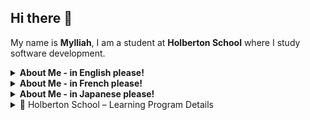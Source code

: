 ## Hi there 👋

My name is **Mylliah**, I am a student at **Holberton School** where I study software development. 

<details>
  <summary><b>About Me - in English please!</b></summary>

### 🔻 My skills

- **Languages & Databases:**  
<p>
  <img src="https://img.shields.io/badge/C-00599C?style=flat-square&logo=c&logoColor=white"/>
  <img src="https://img.shields.io/badge/Python-3776AB?style=flat-square&logo=python&logoColor=white"/>
  <img src="https://img.shields.io/badge/Bash-4EAA25?style=flat-square&logo=gnu-bash&logoColor=white"/>
  <img src="https://img.shields.io/badge/SQL-003B57?style=flat-square&logo=mysql&logoColor=white"/>
  <img src="https://img.shields.io/badge/SQLite-003B57?style=flat-square&logo=sqlite&logoColor=white"/>
  <img src="https://img.shields.io/badge/MySQL-4479A1?style=flat-square&logo=mysql&logoColor=white"/>
  <img src="https://img.shields.io/badge/MongoDB-47A248?style=flat-square&logo=mongodb&logoColor=white"/>
</p>


- **Web:**  
<p>
  <img src="https://img.shields.io/badge/HTML5-E34F26?style=flat-square&logo=html5&logoColor=white"/>
  <img src="https://img.shields.io/badge/CSS3-1572B6?style=flat-square&logo=css3&logoColor=white"/>
  <img src="https://img.shields.io/badge/JavaScript-F7DF1E?style=flat-square&logo=javascript&logoColor=black"/>
</p>


 ### 🔻 OS & Tools

- **Operating Systems:**  <img src="https://img.shields.io/badge/Windows-0078D6?style=flat-square&logo=windows&logoColor=white"/> <img src="https://img.shields.io/badge/Linux-FCC624?style=flat-square&logo=linux&logoColor=black"/> <img src="https://img.shields.io/badge/macOS-999999?style=flat-square&logo=apple&logoColor=white"/>

- **Versions Control Tools:**  <img src="https://img.shields.io/badge/Git-F05032?style=flat-square&logo=git&logoColor=white"/> <img src="https://img.shields.io/badge/GitHub-181717?style=flat-square&logo=github&logoColor=white"/>

- **Editors & IDEs:**  <img src="https://img.shields.io/badge/VSCode-0078D4?style=flat-square&logo=visual-studio-code&logoColor=white"/> <img src="https://img.shields.io/badge/IntelliJ-000000?style=flat-square&logo=intellij-idea&logoColor=white"/>

- **Frameworks & Libraries:**  <img src="https://img.shields.io/badge/Django-092E20?style=flat-square&logo=django&logoColor=white"/> <img src="https://img.shields.io/badge/Flask-000000?style=flat-square&logo=flask&logoColor=white"/> <img src="https://img.shields.io/badge/Jinja-B41717?style=flat-square&logo=jinja&logoColor=white"/> <img src="https://img.shields.io/badge/SQLAlchemy-D71F00?style=flat-square&logo=databricks&logoColor=white"/>

### 🔻 Where to find me

[![Github](https://img.shields.io/badge/GitHub-181717?style=flat-square&logo=github&logoColor=white)](https://github.com/Mylliah)
[![LinkedIn](https://img.shields.io/badge/LinkedIn-0077B5?style=flat-square&logo=linkedin&logoColor=white)](https://www.linkedin.com/in/myriam-mezhoud-aa01a2358/)


### 🔻 What I'm currently learning

- 🌱 Exploring **cybersecurity**
- 🔐 Deepening my knowledge in **C** and **Python**  
- 🗄️ Practicing with **databases** (SQL, MongoDB, SQLAlchemy)  
- 🌍 Improving my **web development skills** (Flask, Django, APIs)  


### 🔻 My hobbies / Fun fact

- 🎮 Playing video games  
- 📖 Reading about **new technologies** and especially **cybersecurity**  
- 🎨 Drawing and sketching
- 🇯🇵  Learning about **Japanese language & culture**


### 🔻 Motto & Quotes

- 🔐 *"An ounce of prevention is worth a pound of cure."* — Benjamin Franklin
- 👂 *"The quieter you become, the more you are able to hear."* (applied to cybersecurity vigilance)
- 🤝 *"Talent wins games, but teamwork wins championships."* — Michael Jordan

</details>


<details>
  <summary><b>About Me - in French please!</b></summary>

### 🔻 Mes compétences

- **Langages & Bases de données :**  
<p>
  <img src="https://img.shields.io/badge/C-00599C?style=flat-square&logo=c&logoColor=white"/>
  <img src="https://img.shields.io/badge/Python-3776AB?style=flat-square&logo=python&logoColor=white"/>
  <img src="https://img.shields.io/badge/Bash-4EAA25?style=flat-square&logo=gnu-bash&logoColor=white"/>
  <img src="https://img.shields.io/badge/SQL-003B57?style=flat-square&logo=mysql&logoColor=white"/>
  <img src="https://img.shields.io/badge/SQLite-003B57?style=flat-square&logo=sqlite&logoColor=white"/>
  <img src="https://img.shields.io/badge/MySQL-4479A1?style=flat-square&logo=mysql&logoColor=white"/>
  <img src="https://img.shields.io/badge/MongoDB-47A248?style=flat-square&logo=mongodb&logoColor=white"/>
</p>


- **Web :**  
<p>
  <img src="https://img.shields.io/badge/HTML5-E34F26?style=flat-square&logo=html5&logoColor=white"/>
  <img src="https://img.shields.io/badge/CSS3-1572B6?style=flat-square&logo=css3&logoColor=white"/>
  <img src="https://img.shields.io/badge/JavaScript-F7DF1E?style=flat-square&logo=javascript&logoColor=black"/>
</p>


### 🔻 OS & Outils

- **Systèmes d’exploitation :**  <img src="https://img.shields.io/badge/Windows-0078D6?style=flat-square&logo=windows&logoColor=white"/> <img src="https://img.shields.io/badge/Linux-FCC624?style=flat-square&logo=linux&logoColor=black"/> <img src="https://img.shields.io/badge/macOS-999999?style=flat-square&logo=apple&logoColor=white"/>

- **Outils de versioning :**  <img src="https://img.shields.io/badge/Git-F05032?style=flat-square&logo=git&logoColor=white"/> <img src="https://img.shields.io/badge/GitHub-181717?style=flat-square&logo=github&logoColor=white"/>

- **Éditeurs & IDEs :**  <img src="https://img.shields.io/badge/VSCode-0078D4?style=flat-square&logo=visual-studio-code&logoColor=white"/> <img src="https://img.shields.io/badge/IntelliJ-000000?style=flat-square&logo=intellij-idea&logoColor=white"/>

- **Frameworks & Librairies :**  <img src="https://img.shields.io/badge/Django-092E20?style=flat-square&logo=django&logoColor=white"/> <img src="https://img.shields.io/badge/Flask-000000?style=flat-square&logo=flask&logoColor=white"/> <img src="https://img.shields.io/badge/Jinja-B41717?style=flat-square&logo=jinja&logoColor=white"/> <img src="https://img.shields.io/badge/SQLAlchemy-D71F00?style=flat-square&logo=databricks&logoColor=white"/>


### 🔻 Où me trouver

[![Github](https://img.shields.io/badge/GitHub-181717?style=flat-square&logo=github&logoColor=white)](https://github.com/Mylliah)
[![LinkedIn](https://img.shields.io/badge/LinkedIn-0077B5?style=flat-square&logo=linkedin&logoColor=white)](https://www.linkedin.com/in/myriam-mezhoud-aa01a2358/)


### 🔻 Ce que j’apprends en ce moment

- 🌱 Découvrir la **cybersécurité**  
- 🔐 Approfondir mes connaissances en **C** et **Python**  
- 🗄️ Pratiquer avec les **bases de données** (SQL, MongoDB, SQLAlchemy)  
- 🌍 Améliorer mes compétences en **développement web** (Flask, Django, APIs)  


### 🔻 Mes hobbies

- 🎮 Jouer aux jeux vidéo  
- 📖 Lire sur les **nouvelles technologies** et surtout la **cybersécurité**  
- 🎨 Faire du dessin  
- 🇯🇵 Apprendre la **langue et la culture japonaises**


### 🔻 Devises & Citations  

- 🔐 *« Mieux vaut prévenir que guérir. »* — Benjamin Franklin  
- 👂 *« Plus tu deviens silencieux, plus tu es capable d'entendre. »*  (appliqué à la vigilance en cybersécurité)
- 🤝 *« Le talent fait gagner des matchs, mais le travail d’équipe fait gagner des championnats. »* — Michael Jordan  


</details>


<details>
  <summary><b>About Me - in Japanese please!</b></summary>

### 🔻 スキル

- **言語とデータベース:**  
<p>
  <img src="https://img.shields.io/badge/C-00599C?style=flat-square&logo=c&logoColor=white"/>
  <img src="https://img.shields.io/badge/Python-3776AB?style=flat-square&logo=python&logoColor=white"/>
  <img src="https://img.shields.io/badge/Bash-4EAA25?style=flat-square&logo=gnu-bash&logoColor=white"/>
  <img src="https://img.shields.io/badge/SQL-003B57?style=flat-square&logo=mysql&logoColor=white"/>
  <img src="https://img.shields.io/badge/SQLite-003B57?style=flat-square&logo=sqlite&logoColor=white"/>
  <img src="https://img.shields.io/badge/MySQL-4479A1?style=flat-square&logo=mysql&logoColor=white"/>
  <img src="https://img.shields.io/badge/MongoDB-47A248?style=flat-square&logo=mongodb&logoColor=white"/>
</p>


- **ウェブ:**  
<p>
  <img src="https://img.shields.io/badge/HTML5-E34F26?style=flat-square&logo=html5&logoColor=white"/>
  <img src="https://img.shields.io/badge/CSS3-1572B6?style=flat-square&logo=css3&logoColor=white"/>
  <img src="https://img.shields.io/badge/JavaScript-F7DF1E?style=flat-square&logo=javascript&logoColor=black"/>
</p>


### 🔻 OS とツール

- **オペレーティングシステム:**  
<p>
  <img src="https://img.shields.io/badge/Windows-0078D6?style=flat-square&logo=windows&logoColor=white"/>
  <img src="https://img.shields.io/badge/Linux-FCC624?style=flat-square&logo=linux&logoColor=black"/>
  <img src="https://img.shields.io/badge/macOS-999999?style=flat-square&logo=apple&logoColor=white"/>
</p>

- **バージョン管理ツール:**  <img src="https://img.shields.io/badge/Windows-0078D6?style=flat-square&logo=windows&logoColor=white"/> <img src="https://img.shields.io/badge/Linux-FCC624?style=flat-square&logo=linux&logoColor=black"/> <img src="https://img.shields.io/badge/macOS-999999?style=flat-square&logo=apple&logoColor=white"/>

- **エディタと IDE:**  <img src="https://img.shields.io/badge/Git-F05032?style=flat-square&logo=git&logoColor=white"/> <img src="https://img.shields.io/badge/GitHub-181717?style=flat-square&logo=github&logoColor=white"/>

- **フレームワークとライブラリ:**  <img src="https://img.shields.io/badge/Django-092E20?style=flat-square&logo=django&logoColor=white"/> <img src="https://img.shields.io/badge/Flask-000000?style=flat-square&logo=flask&logoColor=white"/> <img src="https://img.shields.io/badge/Jinja-B41717?style=flat-square&logo=jinja&logoColor=white"/> <img src="https://img.shields.io/badge/SQLAlchemy-D71F00?style=flat-square&logo=databricks&logoColor=white"/>


### 🔻 連絡先

[![Github](https://img.shields.io/badge/GitHub-181717?style=flat-square&logo=github&logoColor=white)](https://github.com/Mylliah)
[![LinkedIn](https://img.shields.io/badge/LinkedIn-0077B5?style=flat-square&logo=linkedin&logoColor=white)](https://www.linkedin.com/in/myriam-mezhoud-aa01a2358/)


### 🔻 現在学んでいること

- 🌱 **サイバーセキュリティ** を探求する  
- 🔐 **C 言語** と **Python** の知識を深める  
- 🗄️ **データベース**（SQL, MongoDB, SQLAlchemy）を実践する  
- 🌍 **ウェブ開発スキル** を向上させる（Flask, Django, API）  


### 🔻 趣味

- 🎮 ビデオゲームを遊ぶ  
- 📖 **新しい技術**、特に **サイバーセキュリティ** を読む  
- 🎨 絵を描く  
- 🇯🇵  **日本語と日本文化** を学ぶ  


### 🔻 座右の銘と引用

- 🔐 *"An ounce of prevention is worth a pound of cure."* — Benjamin Franklin  
- 👂 *"The quieter you become, the more you are able to hear."* （サイバーセキュリティ警戒に適用）
- 🤝 *"Talent wins games, but teamwork wins championships."* — Michael Jordan  

</details>

<details>
  <summary>🎯 Holberton School – Learning Program Details</summary>

<details>
  <summary><b>🔹 First year</b></summary>

<h3>Sprint 1</h3>
<ul>
  <li>Git and command line editors</li>
  <li>Introduction to Bash</li>
  <li>C – first statements</li>
  <li>C – pointers</li>
  <li>C – recursion</li>
  <li>C – static library</li>
  <li>C – memory allocation</li>
  <li>C – preprocessor</li>
  <li>C – variadic functions</li>
  <li>C – bit manipulation</li>
  <li>C – file I/O</li>
  <li>Singly linked lists</li>
  <li>Create your own printf</li>
  <li>Create your own basic Shell</li>
</ul>

<h3>Sprint 2</h3>
<ul>
  <li>Python – first statements</li>
  <li>Python – import and modules</li>
  <li>Python – data structures</li>
  <li>Python – exceptions</li>
  <li>Python – classes</li>
  <li>Python – inheritance</li>
  <li>Python – file I/O</li>
  <li>Python – JSON serialization / deserialization</li>
  <li>HTML/CSS introduction</li>
  <li>SQL – basic queries</li>
  <li>SQL – join queries</li>
  <li>C – dynamic libraries</li>
  <li>C – Makefiles</li>
  <li>Doubly linked lists</li>
  <li>Stacks and Queues</li>
  <li>Hash tables</li>
  <li>Sorting algorithms</li>
  <li>Binary trees</li>
  <li>Bash – scripting</li>
  <li>Unix processes and signals</li>
  <li>Regex</li>
  <li>Network introduction</li>
</ul>

<h3>Sprint 3</h3>
<ul>
  <li>Python – Object-relational mapping</li>
  <li>Python – Web framework</li>
  <li>Python – RESTful API</li>
  <li>Python – web scraping</li>
  <li>JavaScript – first statements</li>
  <li>JavaScript – objects</li>
  <li>JavaScript – scopes and closures</li>
  <li>JavaScript – web scraping</li>
  <li>Search algorithms</li>
  <li>SSH</li>
  <li>SSL certificate</li>
  <li>Web server</li>
  <li>Load balancer</li>
  <li>Firewall</li>
  <li>MySQL primary–replica</li>
  <li>Server monitoring</li>
  <li>Code deployment</li>
  <li>Postmortem</li>
  <li>Webstack debugging</li>
  <li>Portfolio project</li>
</ul>

  <p>
    Official program page:
    <a href="https://www.holbertonschool.fr/bachelor/bachelor-en-developpement-informatique-specialite-cybersecurite?utm_campaign=MV+-+Notori%C3%A9t%C3%A9&utm_medium=cpc&utm_source=google" target="_blank" rel="noopener noreferrer">
        holbertonschool.fr – Cybersecurity specialty
    </a>
  </p>

</details>

<details>
  <summary><b>🔹 Second year – Cybersecurity specialty</b></summary>

<h3>Sprint 1</h3>
<ul><b>Cybersecurity Basics</b>
  <li>Pentesting Ethics &amp; Methodologies</li>
</ul>
<ul><b>Network Security Basics</b>
  <li>Passive &amp; Active reconnaissance</li>
  <li>Host Discovery (Nmap)</li>
</ul>

<ul><b>Network Security Advanced</b>
  <li>Nmap – Basic &amp; Advanced Port Scans</li>
  <li>Protocols and Servers – practical challenge</li>
</ul>

<ul><b>Linux Security</b>
  <li>Permissions, SUID &amp; SGID</li>
  <li>Broken Access Control</li>
</ul>

<ul><b>Database breach</b>
  <li>SQL and NoSQL Injections</li>
</ul>

<ul><b>Tools</b>
  <li>Wireshark</li>
  <li>Burp Suite</li>
</ul>

<h3>Sprint 2</h3>
<ul><b>Web Application Security</b>
  <li>Web Hacking Discovery</li>
  <li>Authentication Bypass</li>
</ul>

<ul><b>Vulnerability Research &amp; Exploitation</b>
  <li>Vulnerabilities 101 &amp; Capstone</li>
</ul>

<ul><b>Web Application Security – Advanced</b>
  <li>IDOR, File Inclusion, SSRF</li>
  <li>Cross-site Scripting, SQLi</li>
  <li>Command Injection</li>
</ul>

<ul><b>Windows Active Directory Security</b>
  <li>AD Exploitation &amp; Practices</li>
</ul>

<h3>Sprint 3</h3>
<ul><b>Linux and Windows privilege escalation</b>
  <li>Reverse Engineering Fundamentals</li>
  <li>Static Analysis</li>
  <li>Dynamic Analysis</li>
  <li>Malware Analysis</li>
</ul>

<ul><b>Mobile Security</b>
  <li>Static analysis in mobile security</li>
  <li>Dynamic analysis in mobile security</li>
</ul>

<ul><b>Cybersecurity norms</b>
  <li>ISO 2700x</li>
  <li>NIST</li>
</ul>

<ul><b>Final project</b>
  <li>Project chosen by the student from several proposals simulating a cyber defense or cyber attack (e.g., Honeypot)</li>
</ul>

  <p>
    Official program page:
    <a href="https://www.holbertonschool.fr/bachelor/bachelor-en-developpement-informatique-specialite-cybersecurite?utm_campaign=MV+-+Notori%C3%A9t%C3%A9&utm_medium=cpc&utm_source=google" target="_blank" rel="noopener noreferrer">
        holbertonschool.fr – Cybersecurity specialty
    </a>
  </p>
</details>

</details>
